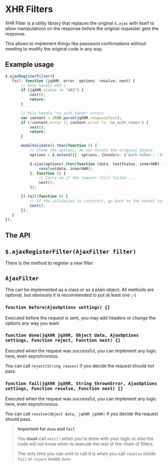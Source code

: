 # XHR Filters

XHR Filter is a utility library that replaces the original `$.ajax` with itself to allow manipulations on the response before the original requester gets the response.
 
This allows to implement things like password confirmations without needing to modify the original code in any way.

## Example usage

```javascript
$.ajaxRegisterFilter({
   fail: function (jqXHR, error, options, resolve, next) {
	   // Only handle 403's
	   if (jqXHR.status != "403") {
		   next();
		   return;
	   }

	   // Only handle "no_auth_token" errors
	   var content = JSON.parse(jqXHR.responseText);
	   if (!content.error || content.error != 'no_auth_token') {
		   next();
		   return;
	   }

	   modalValidate().then(function () {
		   // Clone the options, do not mutate the original object
		   options = $.extend({}, options, {headers: {'Auth-token': 'It\'s better with an auth token'}});

		   $.ajax(options).then(function (data, textStatus, innerXHR) {
			   resolve(data, innerXHR);
		   }, function () {
			   // Carry on if the request still failed ...
			   next();
		   });

	   }).fail(function () {
		   // If the validation is incorrect, go back to the normal cycle of things
		   next();
	   });
   }
});

```

## The API

## `$.ajaxRegisterFilter(AjaxFilter filter)`

There is the method to register a new filter

## `AjaxFilter`

This can be implemented as a class or as a plain object.
All methods are optional, but obviously it is recommended to put at least one ;-)

### `function before(AjaxOptions settings) {}`

Executed before the request is sent, you may add headers or change the options any way you want

### `function done(jqXHR jqXHR, Object data, AjaxOptions settings, Function reject, Function next) {}`

Executed when the request was successful, you can implement any logic here, even asynchronous.

You can call `reject(String reason)` if you decide the request should not pass.
 

### `function fail(jqXHR jqXHR, String thrownError, AjaxOptions settings, Function resolve, Function next) {}`

Executed when the request was successful, you can implement any logic here, even asynchronous.

You can call `resolve(Object data, jqXHR jqXHR)` if you decide the request should pass.


> __Important for `done` and `fail`__
>
> You __must__ call `next()` when you're done with your logic or else the code will not know when to execute the rest of the chain of filters.
>
> The only time you can omit to call it is when you call `resolve` inside `fail` or `reject` inside `done`
